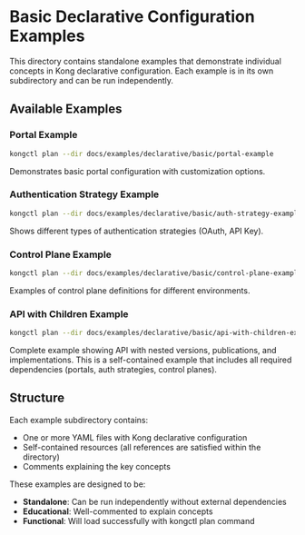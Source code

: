 # Basic Declarative Configuration Examples

This directory contains standalone examples that demonstrate individual concepts in Kong declarative configuration. Each example is in its own subdirectory and can be run independently.

## Available Examples

### Portal Example
```bash
kongctl plan --dir docs/examples/declarative/basic/portal-example
```
Demonstrates basic portal configuration with customization options.

### Authentication Strategy Example  
```bash
kongctl plan --dir docs/examples/declarative/basic/auth-strategy-example
```
Shows different types of authentication strategies (OAuth, API Key).

### Control Plane Example
```bash
kongctl plan --dir docs/examples/declarative/basic/control-plane-example
```
Examples of control plane definitions for different environments.

### API with Children Example
```bash
kongctl plan --dir docs/examples/declarative/basic/api-with-children-example
```
Complete example showing API with nested versions, publications, and implementations. This is a self-contained example that includes all required dependencies (portals, auth strategies, control planes).

## Structure

Each example subdirectory contains:
- One or more YAML files with Kong declarative configuration
- Self-contained resources (all references are satisfied within the directory)
- Comments explaining the key concepts

These examples are designed to be:
- **Standalone**: Can be run independently without external dependencies
- **Educational**: Well-commented to explain concepts
- **Functional**: Will load successfully with kongctl plan command